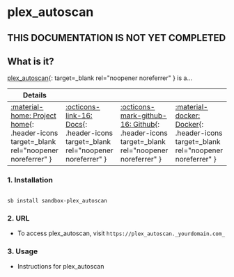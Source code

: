 # plex_autoscan

## THIS DOCUMENTATION IS NOT YET COMPLETED

## What is it?

[plex_autoscan](https://appname.url){: target=_blank rel="noopener noreferrer" } is a...

| Details     |             |             |             |
|-------------|-------------|-------------|-------------|
| [:material-home: Project home](https://plex_autoscan.url){: .header-icons target=_blank rel="noopener noreferrer" } | [:octicons-link-16: Docs](https://plex_autoscan.docs.url){: .header-icons target=_blank rel="noopener noreferrer" } | [:octicons-mark-github-16: Github](https://github.com/plex_autoscan/plex_autoscan){: .header-icons target=_blank rel="noopener noreferrer" } | [:material-docker: Docker](https://hub.docker.com/r/plex_autoscan/plex_autoscan){: .header-icons target=_blank rel="noopener noreferrer" }|

### 1. Installation

``` shell

sb install sandbox-plex_autoscan

```

### 2. URL

- To access plex_autoscan, visit `https://plex_autoscan._yourdomain.com_`

### 3. Usage

- Instructions for plex_autoscan
